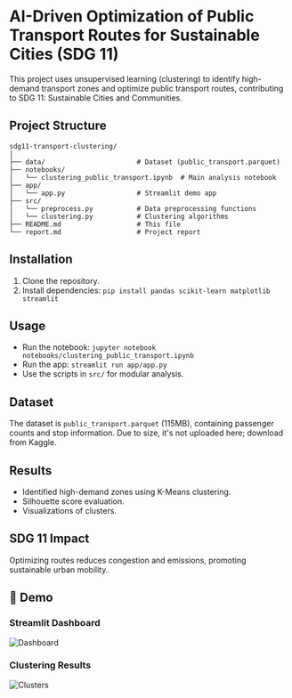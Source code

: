 # AI-Driven Optimization of Public Transport Routes for Sustainable Cities (SDG 11)

This project uses unsupervised learning (clustering) to identify high-demand transport zones and optimize public transport routes, contributing to SDG 11: Sustainable Cities and Communities.

## Project Structure

```
sdg11-transport-clustering/
│
├── data/                       # Dataset (public_transport.parquet)
├── notebooks/
│   └── clustering_public_transport.ipynb  # Main analysis notebook
├── app/
│   └── app.py                  # Streamlit demo app
├── src/
│   └── preprocess.py           # Data preprocessing functions
│   └── clustering.py           # Clustering algorithms
├── README.md                   # This file
└── report.md                   # Project report
```

## Installation

1. Clone the repository.
2. Install dependencies: `pip install pandas scikit-learn matplotlib streamlit`

## Usage

- Run the notebook: `jupyter notebook notebooks/clustering_public_transport.ipynb`
- Run the app: `streamlit run app/app.py`
- Use the scripts in `src/` for modular analysis.

## Dataset

The dataset is `public_transport.parquet` (115MB), containing passenger counts and stop information. Due to size, it's not uploaded here; download from Kaggle.

## Results

- Identified high-demand zones using K-Means clustering.
- Silhouette score evaluation.
- Visualizations of clusters.

## SDG 11 Impact

Optimizing routes reduces congestion and emissions, promoting sustainable urban mobility.

## 🚀 Demo

### Streamlit Dashboard

![Dashboard](screenshots/dashboard_home.png)

### Clustering Results

![Clusters](screenshots/clustering_visualization.png)
